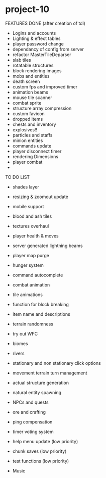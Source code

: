 # project-10

FEATURES DONE (after creation of tdl)
- Logins and accounts
- Lighting & effect tables
- player password change
- dependancy of config from server
- refactor MasterTileDeparser
- slab tiles
- rotatable structures
- block rendering images
- mobs and entities
- death screen
- custom fps and improved timer
- animation beams
- mouse tile scanner
- combat sprite
- structure array compression
- custom favicon
- dropped items
- chests and inventory
- explosives!!
- particles and staffs
- minion entities
- commands update
- player disconnect timer
- rendering Dimensions
- player combat
- 


TO DO LIST

- shades layer

- resizing & zoomout update

- mobile support

- blood and ash tiles

- textures overhaul

- player health & moves

- server generated lightning beams

- player map purge

- hunger system

- command autocomplete

- combat animation

- tile animations

- function for block breaking

- item name and descriptions

- terrain randomness

- try out WFC

- biomes

- rivers

- stationary and non stationary click options

- movement terrain turn management

- actual structure generation

- natural entity spawning

- NPCs and quests

- ore and crafting

- ping compensation

- timer voting system

- help menu update (low priority)

- chunk saves (low priority)

- test functions (low priority)

 
- Music






